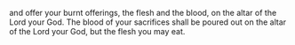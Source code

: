 and offer your burnt offerings, the flesh and the blood, on the altar of the Lord your God. The blood of your sacrifices shall be poured out on the altar of the Lord your God, but the flesh you may eat.
